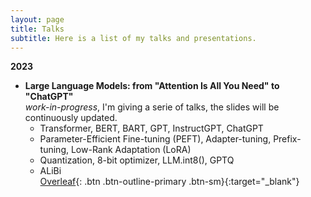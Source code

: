 ```yaml
---
layout: page
title: Talks
subtitle: Here is a list of my talks and presentations.
---
```



**2023**

- **Large Language Models: from "Attention Is All You Need" to "ChatGPT"**   
  *work-in-progress*, I'm giving a serie of talks, the slides will be continuously updated.
  - Transformer, BERT, BART, GPT, InstructGPT, ChatGPT
  - Parameter-Efficient Fine-tuning (PEFT), Adapter-tuning, Prefix-tuning, Low-Rank Adaptation (LoRA)  
  - Quantization, 8-bit optimizer, LLM.int8(), GPTQ
  - ALiBi  
  [Overleaf](https://www.overleaf.com/read/rvwwvvwmxvyc){: .btn .btn-outline-primary .btn-sm}{:target="_blank"}
  
